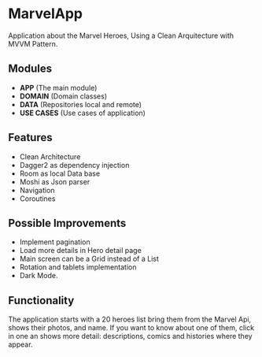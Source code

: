 # MarvelApp

 Application about the Marvel Heroes, Using a Clean Arquitecture with MVVM Pattern.

## Modules

- **APP** (The main module)
- **DOMAIN** (Domain classes)
- **DATA** (Repositories local and remote)
- **USE CASES** (Use cases of application)

## Features

- Clean Architecture
- Dagger2 as dependency injection
- Room as local Data base
- Moshi as Json parser
- Navigation 
- Coroutines

## Possible Improvements

- Implement pagination
- Load more details in Hero detail page
- Main screen can be a Grid instead of a List
- Rotation and tablets implementation
- Dark Mode.

## Functionality

The application starts with a 20 heroes list bring them from the Marvel Api, shows their photos, and name. If you want to know about one of them, click in one an shows more detail: descriptions, comics and histories where they appear.
